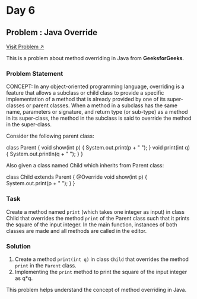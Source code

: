 # Day 6

## Problem : Java Override
[Visit Problem ↗](https://www.geeksforgeeks.org/problems/java-override/1?page=1&category=OOP,Class,Java-Class%20and%20Object&sortBy=submissions)

This is a problem about method overriding in Java from **GeeksforGeeks**.

### Problem Statement

CONCEPT: In any object-oriented programming language, overriding is a feature that allows a subclass or child class to provide a specific implementation of a method that is already provided by one of its super-classes or parent classes. When a method in a subclass has the same name, parameters or signature, and return type (or sub-type) as a method in its super-class, the method in the subclass is said to override the method in the super-class.

Consider the following parent class:

class Parent {
    void show(int p) {
        System.out.print(p + " ");
    }
    void print(int q) {
        System.out.println(q + " ");
    }
}

Also given a class named Child which inherits from Parent class:

class Child extends Parent {
    @Override
    void show(int p) {
        System.out.print(p + " ");
    }
}

### Task

Create a method named `print` (which takes one integer as input) in class Child that overrides the method `print` of the Parent class such that it prints the square of the input integer. In the main function, instances of both classes are made and all methods are called in the editor.

### Solution

1. Create a method `print(int q)` in class `Child` that overrides the method `print` in the `Parent` class.
2. Implementing the `print` method to print the square of the input integer as q*q.

This problem helps understand the concept of method overriding in Java.
